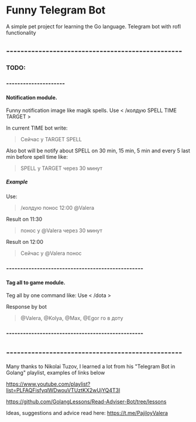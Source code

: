 # Funny Telegram Bot
A simple pet project for learning the Go language. 
Telegram bot with rofl functionality
## -------------------------------------------------
### TODO:
### ---------------------
#### Notification module.
Funny notification image like magik spells.
Use < /колдую SPELL TIME TARGET >

In current TIME bot write:
> Сейчас у TARGET SPELL

Also bot will be notify about SPELL on 30 min, 15 min, 5 min and every 5 last min before spell time like:
> SPELL у TARGET через 30 минут

##### Example
Use:
> /колдую понос 12:00 @Valera

Result on 11:30

> понос у @Valera через 30 минут

Result on 12:00

> Сейчас у @Valera понос

### -------------------------------------------------
#### Tag all to game module.
Teg all by one command like:
Use < /dota >

Response by bot
> @Valera, @Kolya, @Max, @Egor го в доту
### -------------------------------------------------


## -------------------------------------------------
Many thanks to Nikolai Tuzov, I learned a lot from his "Telegram Bot in Golang" playlist, examples of links below

https://www.youtube.com/playlist?list=PLFAQFisfyqlWDwouVTUztKX2wUjYQ4T3l

https://github.com/GolangLessons/Read-Adviser-Bot/tree/lessons

Ideas, suggestions and advice read here: https://t.me/PajiloyValera

